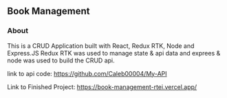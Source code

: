 ## Book Management

### About
This is a CRUD Application built with React, Redux RTK, Node and Express.JS 
Redux RTK was used to manage state & api data and exprees & node was used to build the CRUD api.

link to api code: https://github.com/Caleb00004/My-API

Link to Finished Project: https://book-management-rtei.vercel.app/
